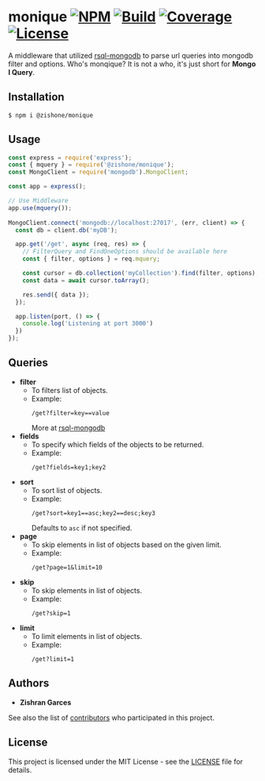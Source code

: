 # monique [![NPM](https://img.shields.io/npm/v/@zishone/monique)](https://www.npmjs.com/package/@zishone/monique) [![Build](https://github.com/zishone/monique/workflows/build/badge.svg)](https://github.com/zishone/monique/actions?query=workflow%3Abuild) [![Coverage](https://codecov.io/gh/zishone/monique/branch/main/graph/badge.svg?token=XAWytg6M0z)](https://codecov.io/gh/zishone/monique) [![License](https://img.shields.io/github/license/zishone/monique)](https://github.com/zishone/monique/blob/master/LICENSE)
A middleware that utilized [rsql-mongodb](https://www.npmjs.com/package/rsql-mongodb) to parse url queries into mongodb filter and options. Who's monqique? It is not a who, it's just short for **Mongo I Query**.

## Installation
```shell
$ npm i @zishone/monique
```
## Usage
```javascript
const express = require('express');
const { mquery } = require('@zishone/monique');
const MongoClient = require('mongodb').MongoClient;

const app = express();

// Use Middleware
app.use(mquery());
 
MongoClient.connect('mongodb://localhost:27017', (err, client) => {
  const db = client.db('myDB');

  app.get('/get', async (req, res) => {
    // FilterQuery and FindOneOptions should be available here
    const { filter, options } = req.mquery;

    const cursor = db.collection('myCollection').find(filter, options);
    const data = await cursor.toArray();

    res.send({ data });
  });

  app.listen(port, () => {
    console.log('Listening at port 3000')
  })
});
```

## Queries
* **filter**
  * To filters list of objects.
  * Example:
    ```
    /get?filter=key==value
    ```
    More at [rsql-mongodb](https://www.npmjs.com/package/rsql-mongodb)
* **fields**
  * To specify which fields of the objects to be returned.
  * Example:
    ```
    /get?fields=key1;key2
    ```
* **sort**
  * To sort list of objects.
  * Example:
    ```
    /get?sort=key1==asc;key2==desc;key3
    ```
    Defaults to `asc` if not specified.
* **page**
  * To skip elements in list of objects based on the given limit.
  * Example:
    ```
    /get?page=1&limit=10
    ```
* **skip**
  * To skip elements in list of objects.
  * Example:
    ```
    /get?skip=1
    ```
* **limit**
  * To limit elements in list of objects.
  * Example:
    ```
    /get?limit=1
    ```

## Authors
* **Zishran Garces**

See also the list of [contributors](https://github.com/zishone/monique/contributors) who participated in this project.

## License
This project is licensed under the MIT License - see the [LICENSE](https://github.com/zishone/monique/blob/master/LICENSE) file for details.
